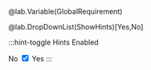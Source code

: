 @lab.Variable(GlobalRequirement)

@lab.DropDownList(ShowHints)[Yes,No]

:::hint-toggle
<span class="label slider-heading">Hints Enabled</span>

<span class="label">No</span>
<label class="switch">
  <input type="checkbox" class="checkMode" checked>
  <span class="slider round"></span>
</label>
<span class="label">Yes</span>
:::